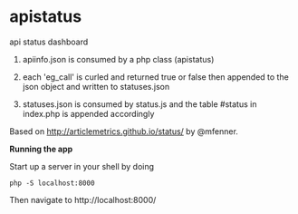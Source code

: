 apistatus
=========

api status dashboard


1. apiinfo.json is consumed by a php class (apistatus)

2. each 'eg_call' is curled and returned true or false then appended to the json object and written to statuses.json

3. statuses.json is consumed by status.js and the table #status in index.php is appended accordingly


Based on http://articlemetrics.github.io/status/ by @mfenner.

**Running the app**

Start up a server in your shell by doing 

```
php -S localhost:8000
```

Then navigate to http://localhost:8000/